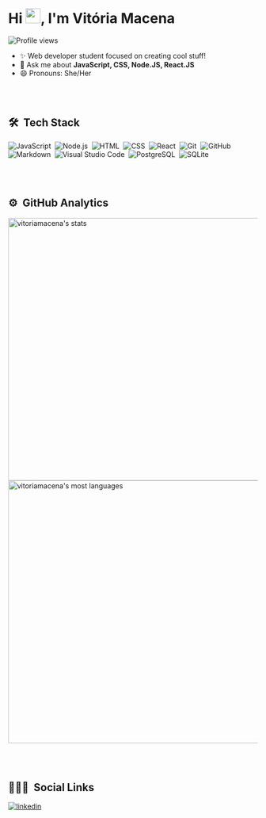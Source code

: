 <h1 align="left">Hi <img src="https://raw.githubusercontent.com/kaueMarques/kaueMarques/master/hi.gif" width="30px">, I'm Vitória Macena</h1>
<p align="left"> <img src="https://komarev.com/ghpvc/?username=vitoriamacena&color=yellow" alt="Profile views" /> </p>

- ✨ Web developer student focused on creating cool stuff!
- 💬 Ask me about **JavaScript, CSS, Node.JS, React.JS**
- 😄 Pronouns: She/Her

<br><br>

## 🛠 &nbsp;Tech Stack

![JavaScript](https://img.shields.io/badge/-JavaScript-05122A?style=flat&logo=javascript)&nbsp;
![Node.js](https://img.shields.io/badge/-Node.js-05122A?style=flat&logo=node.js)&nbsp;
![HTML](https://img.shields.io/badge/-HTML-05122A?style=flat&logo=HTML5)&nbsp;
![CSS](https://img.shields.io/badge/-CSS-05122A?style=flat&logo=CSS3&logoColor=1572B6)&nbsp;
![React](https://img.shields.io/badge/-React-05122A?style=flat&logo=react)&nbsp;
![Git](https://img.shields.io/badge/-Git-05122A?style=flat&logo=git)&nbsp;
![GitHub](https://img.shields.io/badge/-GitHub-05122A?style=flat&logo=github)&nbsp;
![Markdown](https://img.shields.io/badge/-Markdown-05122A?style=flat&logo=markdown)&nbsp;
![Visual Studio Code](https://img.shields.io/badge/-Visual%20Studio%20Code-05122A?style=flat&logo=visual-studio-code&logoColor=007ACC)&nbsp;
![PostgreSQL](https://img.shields.io/badge/-PostgreSQL-05122A?style=flat&logo=postgresql)&nbsp;
![SQLite](https://img.shields.io/badge/-SQLite-05122A?style=flat&logo=sqlite)&nbsp;

<br><br>

## ⚙️ &nbsp;GitHub Analytics

<p align="left">
<img width="530em" src="https://github-readme-stats.vercel.app/api?username=vitoriamacena&show_icons=true&theme=vision-friendly-dark" alt="vitoriamacena's stats"/>
<img width="530em" src="https://github-readme-stats.vercel.app/api/top-langs/?username=vitoriamacena&layout=compact&theme=vision-friendly-dark" alt="vitoriamacena's most languages"/>
</p>

<br><br>

## 👨🏽‍🦲 &nbsp;Social Links

<a href="https://linkedin.com/in/maykbrito" target="_blank">
  <img align="center" src="https://img.shields.io/badge/-maykbrito-05122A?style=flat&logo=linkedin" alt="linkedin"/>
</a>


